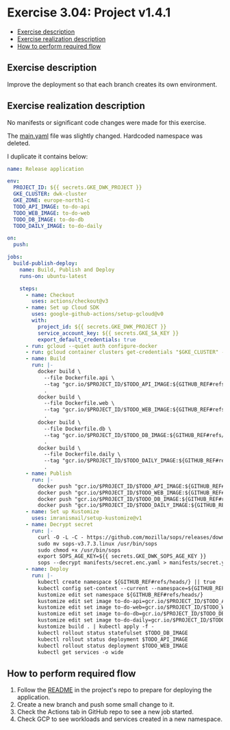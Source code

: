 # Exercise 3.04: Project v1.4.1

<!-- TOC -->
* [Exercise description](#exercise-description)
* [Exercise realization description](#exercise-realization-description)
* [How to perform required flow](#how-to-perform-required-flow)
<!-- TOC -->

## Exercise description

Improve the deployment so that each branch creates its own environment.

## Exercise realization description

No manifests or significant code changes were made for this exercise.

The [main.yaml](https://github.com/kat-ushka/to-do-project/blob/main/.github/workflows/main.yaml) file was slightly changed.
Hardcoded namespace was deleted.

I duplicate it contains below:

```yaml
name: Release application

env:
  PROJECT_ID: ${{ secrets.GKE_DWK_PROJECT }}
  GKE_CLUSTER: dwk-cluster
  GKE_ZONE: europe-north1-c
  TODO_API_IMAGE: to-do-api
  TODO_WEB_IMAGE: to-do-web
  TODO_DB_IMAGE: to-do-db
  TODO_DAILY_IMAGE: to-do-daily

on:
  push:

jobs:
  build-publish-deploy:
    name: Build, Publish and Deploy
    runs-on: ubuntu-latest

    steps:
      - name: Checkout
        uses: actions/checkout@v3
      - name: Set up Cloud SDK
        uses: google-github-actions/setup-gcloud@v0
        with:
          project_id: ${{ secrets.GKE_DWK_PROJECT }}
          service_account_key: ${{ secrets.GKE_SA_KEY }}
          export_default_credentials: true
      - run: gcloud --quiet auth configure-docker
      - run: gcloud container clusters get-credentials "$GKE_CLUSTER" --zone "$GKE_ZONE"
      - name: Build
        run: |-
          docker build \
            --file Dockerfile.api \
            --tag "gcr.io/$PROJECT_ID/$TODO_API_IMAGE:${GITHUB_REF#refs/heads/}-$GITHUB_SHA" \
            .
          docker build \
            --file Dockerfile.web \
            --tag "gcr.io/$PROJECT_ID/$TODO_WEB_IMAGE:${GITHUB_REF#refs/heads/}-$GITHUB_SHA" \
            .
          docker build \
            --file Dockerfile.db \
            --tag "gcr.io/$PROJECT_ID/$TODO_DB_IMAGE:${GITHUB_REF#refs/heads/}-$GITHUB_SHA" \
            .
          docker build \
            --file Dockerfile.daily \
            --tag "gcr.io/$PROJECT_ID/$TODO_DAILY_IMAGE:${GITHUB_REF#refs/heads/}-$GITHUB_SHA" \
            .
      - name: Publish
        run: |-
          docker push "gcr.io/$PROJECT_ID/$TODO_API_IMAGE:${GITHUB_REF#refs/heads/}-$GITHUB_SHA"
          docker push "gcr.io/$PROJECT_ID/$TODO_WEB_IMAGE:${GITHUB_REF#refs/heads/}-$GITHUB_SHA"
          docker push "gcr.io/$PROJECT_ID/$TODO_DB_IMAGE:${GITHUB_REF#refs/heads/}-$GITHUB_SHA"
          docker push "gcr.io/$PROJECT_ID/$TODO_DAILY_IMAGE:${GITHUB_REF#refs/heads/}-$GITHUB_SHA"
      - name: Set up Kustomize
        uses: imranismail/setup-kustomize@v1
      - name: Decrypt secret
        run: |-
          curl -O -L -C - https://github.com/mozilla/sops/releases/download/v3.7.3/sops-v3.7.3.linux
          sudo mv sops-v3.7.3.linux /usr/bin/sops
          sudo chmod +x /usr/bin/sops
          export SOPS_AGE_KEY=${{ secrets.GKE_DWK_SOPS_AGE_KEY }}
          sops --decrypt manifests/secret.enc.yaml > manifests/secret.yaml
      - name: Deploy
        run: |-
          kubectl create namespace ${GITHUB_REF#refs/heads/} || true
          kubectl config set-context --current --namespace=${GITHUB_REF#refs/heads/}
          kustomize edit set namespace ${GITHUB_REF#refs/heads/}
          kustomize edit set image to-do-api=gcr.io/$PROJECT_ID/$TODO_API_IMAGE:${GITHUB_REF#refs/heads/}-$GITHUB_SHA
          kustomize edit set image to-do-web=gcr.io/$PROJECT_ID/$TODO_WEB_IMAGE:${GITHUB_REF#refs/heads/}-$GITHUB_SHA
          kustomize edit set image to-do-db=gcr.io/$PROJECT_ID/$TODO_DB_IMAGE:${GITHUB_REF#refs/heads/}-$GITHUB_SHA
          kustomize edit set image to-do-daily=gcr.io/$PROJECT_ID/$TODO_DAILY_IMAGE:${GITHUB_REF#refs/heads/}-$GITHUB_SHA
          kustomize build . | kubectl apply -f -
          kubectl rollout status statefulset $TODO_DB_IMAGE
          kubectl rollout status deployment $TODO_API_IMAGE
          kubectl rollout status deployment $TODO_WEB_IMAGE
          kubectl get services -o wide

```

## How to perform required flow

1. Follow the [README](https://github.com/kat-ushka/to-do-project/blob/main/README.md) in the project's repo to prepare for deploying the application.
2. Create a new branch and push some small change to it.
3. Check the Actions tab in GitHub repo to see a new job started.
4. Check GCP to see workloads and services created in a new namespace.

